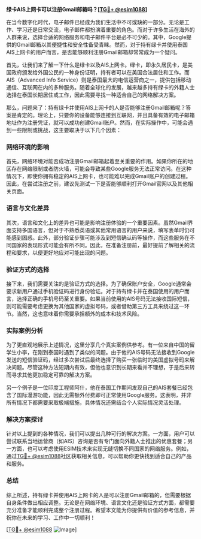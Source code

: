 **绿卡AIS上网卡可以注册Gmail邮箱吗？[[TG💪+ @esim1088](https://t.me/s/esim1088)]**

在当今数字化时代，电子邮件已经成为我们生活中不可或缺的一部分。无论是工作、学习还是日常交流，电子邮件都扮演着重要的角色。而对于许多生活在海外的人群来说，选择合适的网络服务和电子邮件平台是必不可少的。其中，Google提供的Gmail邮箱以其便捷性和安全性备受青睐。然而，对于持有绿卡并使用泰国AIS上网卡的用户而言，是否能够顺利注册Gmail邮箱却常常成为一个疑问。

首先，让我们来了解一下什么是绿卡以及AIS上网卡。绿卡，即永久居民卡，是美国政府颁发给外国公民的一种身份证明，持有者可以在美国合法居住和工作。而AIS（Advanced Info Service）则是泰国最大的电信运营商之一，提供包括移动通信、互联网在内的多种服务。随着全球化的发展，越来越多持有绿卡的外籍人士选择在泰国长期居住或工作，因此需要寻找一种适合自己的网络解决方案。

那么，问题来了：持有绿卡并使用AIS上网卡的人是否能够注册Gmail邮箱呢？答案是肯定的。理论上，只要你的设备能够连接到互联网，并且具备有效的电子邮箱地址作为注册凭证，就可以成功创建Gmail账户。然而，在实际操作中，可能会遇到一些限制或挑战，这主要取决于以下几个因素：

### 网络环境的影响

首先，网络环境对能否成功注册Gmail邮箱起着至关重要的作用。如果你所在的地区存在网络限制或者防火墙，可能会导致某些Google服务无法正常访问。在这种情况下，即使你拥有稳定的AIS上网卡，也可能难以完成Gmail账户的创建过程。因此，在尝试注册之前，建议先测试一下是否能够顺利打开Gmail官网以及其他相关页面。

### 语言与文化差异

其次，语言和文化上的差异也可能是影响注册体验的一个重要因素。虽然Gmail界面支持多国语言，但对于不熟悉英语或其他常用语言的用户来说，填写表单时仍可能感到困惑。此外，部分验证步骤可能涉及到短信确认码等操作，而这些服务在不同国家的表现形式可能会有所不同。因此，在准备注册前，最好提前了解相关的流程和要求，以便更好地应对可能出现的问题。

### 验证方式的选择

接下来，我们需要关注的是验证方式的选择。为了确保账户安全，Google通常会要求新用户通过手机验证码进行身份验证。对于持有绿卡并在泰国使用的用户而言，选择正确的手机号码至关重要。如果当前使用的AIS号码无法接收国际短信，则可能需要考虑更换为其他国家的虚拟号码，或者借助第三方工具来绕过这一环节。当然，这也意味着你需要承担额外的成本和技术风险。

### 实际案例分析

为了更直观地展示上述情况，这里分享几个真实案例供参考。有一位来自中国的留学生小李，在刚到泰国时遇到了类似的问题。由于他的AIS号码无法接收到Google发送的短信验证码，经过多次尝试后最终选择了购买一张临时的美国虚拟号码来解决问题。尽管这种方法短期内有效，但他也意识到长期来看并不理想，于是后来转而寻求其他更加稳定可靠的解决方案。

另一个例子是一位印度工程师阿什，他在泰国工作期间发现自己的AIS套餐已经包含了国际漫游功能，因此无需额外付费即可正常使用Google服务。这表明，并非所有情况下都需要采取极端措施，具体情况还需结合个人实际情况灵活处理。

### 解决方案探讨

针对以上提到的各种情况，我们可以提出几种可行的解决方案。一方面，用户可以尝试联系当地运营商（如AIS）咨询是否有专门面向外籍人士推出的优惠套餐；另一方面，也可以考虑使用ESIM技术来实现无缝切换不同国家的网络服务。例如，通过[TG💪+ @esim1088](https://t.me/s/esim1088)社区获取相关信息，可以帮助你更快找到适合自己的产品和服务。

### 总结

综上所述，持有绿卡并使用AIS上网卡的人是可以注册Gmail邮箱的，但需要根据自身条件做出相应调整。无论是在网络环境、语言文化还是验证方式方面，都需要充分准备才能顺利完成整个注册过程。希望本文能为你提供有价值的参考信息，并祝你在未来的学习、工作中一切顺利！

[[TG💪+ @esim1088](https://t.me/s/esim1088) ![Image](https://i.postimg.cc/4NQfJmqS/Snipaste-2025-05-13-00-14-12.png)]